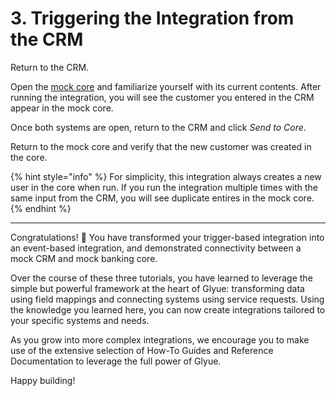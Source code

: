 # 3. Triggering the Integration from the CRM

Return to the CRM.

Open the [mock core](https://sandbox.demo-systems.sandboxbanking.com) and familiarize yourself with its current contents. After running the integration, you will see the customer you entered in the CRM appear in the mock core.

Once both systems are open, return to the CRM and click _Send to Core_.

Return to the mock core and verify that the new customer was created in the core.&#x20;

{% hint style="info" %}
For simplicity, this integration always creates a new user in the core when run. If you run the integration multiple times with the same input from the CRM, you will see duplicate entires in the mock core.
{% endhint %}

***

Congratulations! :tada: You have transformed your trigger-based integration into an event-based integration, and demonstrated connectivity between a mock CRM and mock banking core.&#x20;

Over the course of these three tutorials, you have learned to leverage the simple but powerful framework at the heart of Glyue: transforming data using field mappings and connecting systems using service requests. Using the knowledge you learned here, you can now create integrations tailored to your specific systems and needs.

As you grow into more complex integrations, we encourage you to make use of the extensive selection of How-To Guides and Reference Documentation to leverage the full power of Glyue.

Happy building!
